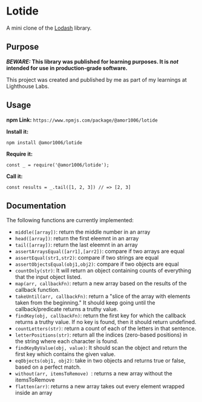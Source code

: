 # Lotide

A mini clone of the [Lodash](https://lodash.com) library.

## Purpose

**_BEWARE:_ This library was published for learning purposes. It is _not_ intended for use in production-grade software.**

This project was created and published by me as part of my learnings at Lighthouse Labs. 

## Usage

**npm Link:**
`https://www.npmjs.com/package/@amor1006/lotide`

**Install it:**

`npm install @amor1006/lotide`

**Require it:**

`const _ = require('@amor1006/lotide');`

**Call it:**

`const results = _.tail([1, 2, 3]) // => [2, 3]`

## Documentation

The following functions are currently implemented:

* `middle([array])`: return the middle number in an array
* `head([array])`: return the first eleemnt in an array
* `tail([array])`: return the last eleemnt in an array
* `assertArraysEqual([arr1],[arr2])`: compare if two arrays are equal
* `assertEqual(str1,str2)`: compare if two strings are equal
* `assertObjectsEqual(obj1,obj2)`: compare if two objects are equal
* `countOnly(str)`: It will return an object containing counts of everything that the input object listed.
* `map(arr, callbackFn)`: return a new array based on the results of the callback function. 
* `takeUntil(arr, callbackFn)`: return a "slice of the array with elements taken from the beginning." It should keep going until the callback/predicate returns a truthy value.
* `findKey(obj, callbackFn)`:  return the first key for which the callback returns a truthy value. If no key is found, then it should return undefined. 
* `countLetters(str)`: return a count of each of the letters in that sentence. 
* `letterPositions(str)`:  return all the indices (zero-based positions) in the string where each character is found.
* `findKeyByValue(obj, value)`:  It should scan the object and return the first key which contains the given value. 
* `eqObjects(obj1, obj2)`: take in two objects and returns true or false, based on a perfect match.
* `without(arr, itemsToRemove) `: returns a new array without the itemsToRemove
* `flatten(arr)`: returns a new array takes out every element wrapped inside an array